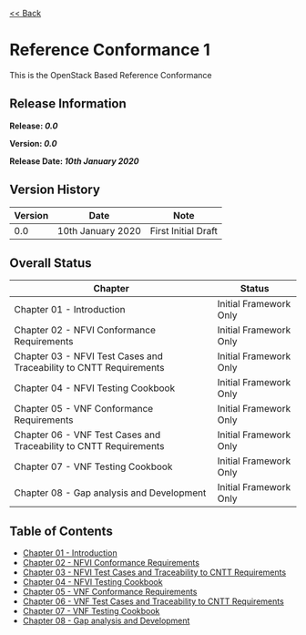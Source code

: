 [<< Back](../)

# Reference Conformance 1

This is the OpenStack Based Reference Conformance

## Release Information
**Release: _0.0_**

**Version: _0.0_**

**Release Date: _10th January 2020_**

## Version History

| Version | Date | Note
| --- | --- | --- |
| 0.0 | 10th January 2020 | First Initial Draft|


## Overall Status

| Chapter | Status |
| --- | --- |
| Chapter 01 - Introduction                                           | Initial Framework Only |
| Chapter 02 - NFVI Conformance Requirements                          | Initial Framework Only |
| Chapter 03 - NFVI Test Cases and Traceability to CNTT Requirements  | Initial Framework Only |
| Chapter 04 - NFVI Testing Cookbook                                  | Initial Framework Only |
| Chapter 05 - VNF Conformance Requirements                           | Initial Framework Only |
| Chapter 06 - VNF Test Cases and Traceability to CNTT Requirements   | Initial Framework Only |
| Chapter 07 - VNF Testing Cookbook                                   | Initial Framework Only |
| Chapter 08 - Gap analysis and Development                           | Initial Framework Only |

## Table of Contents
* [Chapter 01 - Introduction](chapters/chapter01.md)
* [Chapter 02 - NFVI Conformance Requirements](chapters/chapter02.md)
* [Chapter 03 - NFVI Test Cases and Traceability to CNTT Requirements ](chapters/chapter03.md)
* [Chapter 04 - NFVI Testing Cookbook](chapters/chapter04.md)
* [Chapter 05 - VNF Conformance Requirements](chapters/chapter05.md)
* [Chapter 06 - VNF Test Cases and Traceability to CNTT Requirements](chapters/chapter06.md)
* [Chapter 07 - VNF Testing Cookbook](chapters/chapter07.md)
* [Chapter 08 - Gap analysis and Development](chapters/chapter08.md)
